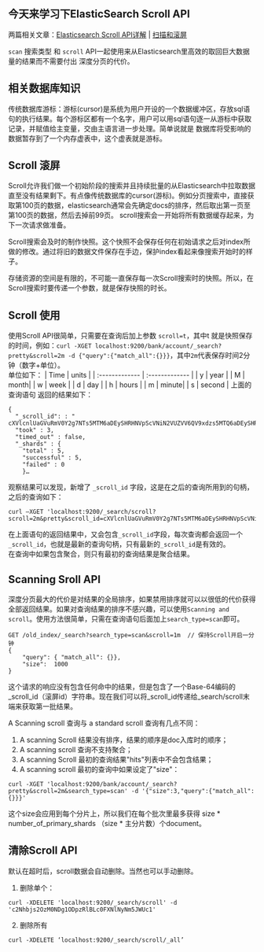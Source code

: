 ## 今天来学习下ElasticSearch Scroll API
两篇相关文章：[Elasticsearch Scroll API详解](http://hansight.com/blog-elasticsearch-scroll-api.html) | [扫描和滚屏](http://es.xiaoleilu.com/060_Distributed_Search/20_Scan_and_scroll.html)

`scan` 搜索类型 和 `scroll` API一起使用来从Elasticsearch里高效的取回巨大数据量的结果而不需要付出 深度分页的代价。

## 相关数据库知识
传统数据库游标：游标(cursor)是系统为用户开设的一个数据缓冲区，存放sql语句的执行结果。每个游标区都有一个名字，用户可以用sql语句逐一从游标中获取记录，并赋值给主变量，交由主语言进一步处理。简单说就是 数据库将受影响的数据暂存到了一个内存虚表中，这个虚表就是游标。

## Scroll 滚屏
Scroll允许我们做一个初始阶段的搜索并且持续批量的从Elasticsearch中拉取数据直至没有结果剩下。有点像传统数据库的cursor(游标)。例如分页搜索中，直接获取第100页的数据，elasticsearch通常会先确定docs的排序，然后取出第一页至第100页的数据，然后去掉前99页。 scroll搜索会一开始将所有数据缓存起来，为下一次请求做准备。

Scroll搜索会及时的制作快照。这个快照不会保存任何在初始请求之后对index所做的修改。通过将旧的数据文件保存在手边，保护index看起来像搜索开始时的样子。

存储资源的空间是有限的，不可能一直保存每一次Scroll搜索时的快照。所以，在Scroll搜索时要传递一个参数，就是保存快照的时长。

## Scroll 使用
使用Scroll API很简单，只需要在查询后加上参数 `scroll=t`，其中t 就是快照保存的时间，例如：`curl -XGET localhost:9200/bank/account/_search?pretty&scroll=2m -d {"query":{"match_all":{}}}`，其中`2m`代表保存时间2分钟（数字+单位）。   
单位如下：
| Time | units     |
| :------------- | :------------- |
| y      | year       |
| M | month|
| w | week |
| d | day  |
| h | hours |
| m | minute|
| s | second |
上面的查询语句 返回的结果如下：
```
{
  "_scroll_id": : " cXVlcnlUaGVuRmV0Y2g7NTs5MTM6aDEySHRHNVpScVNiN2VUZVV6QV9xdzs5MTQ6aDEySHRHNVpScVNiN2VUZVV6QV9xdzs5MTU6aDEySHRHNVpScVNiN2VUZVV6QV9xdzs5MTc6aDEySHRHNVpScVNiN2VUZVV6QV9xdzs5MTY6aDEySHRHNVpScVNiN2VUZVV6QV9xdzswOw==",
  "took" : 3,
  "timed_out" : false,
  "_shards" : {
    "total" : 5,
    "successful" : 5,
    "failed" : 0
    }…
```
观察结果可以发现，新增了 `_scroll_id` 字段，这是在之后的查询所用到的句柄，之后的查询如下：
```
curl –XGET 'localhost:9200/_search/scroll?
scroll=2m&pretty&scroll_id=cXVlcnlUaGVuRmV0Y2g7NTs5MTM6aDEySHRHNVpScVNiN2VUZVV6QV9xdzs5MTQ6aDEySHRHNVpScVNiN2VUZVV6QV9xdzs5MTU6aDEySHRHNVpScVNiN2VUZVV6QV9xdzs5MTc6aDEySHRHNVpScVNiN2VUZVV6QV9xdzs5MTY6aDEySHRHNVpScVNiN2VUZVV6QV9xdzswOw=='
```
在上面语句的返回结果中，又会包含`_scroll_id`字段，每次查询都会返回一个`_scroll_id`，也就是最新的查询句柄，只有最新的`_scroll_id`是有效的。    
在查询中如果包含聚合，则只有最初的查询结果是聚合结果。

## Scanning Sroll API
深度分页最大的代价是对结果的全局排序，如果禁用排序就可以以很低的代价获得全部返回结果。如果对查询结果的排序不感兴趣，可以使用`Scanning and scroll`。使用方法很简单，只需在查询语句后面加上`search_type=scan`即可。
```
GET /old_index/_search?search_type=scan&scroll=1m  // 保持Scroll开启一分钟
{
    "query": { "match_all": {}},
    "size":  1000
}
```
这个请求的响应没有包含任何命中的结果，但是包含了一个Base-64编码的_scroll_id（滚屏id）字符串。现在我们可以将_scroll_id传递给_search/scroll末端来获取第一批结果。

A Scanning scroll 查询与 a standard scroll 查询有几点不同：
1. A scanning Scroll 结果没有排序，结果的顺序是doc入库时的顺序；
2. A scanning scroll 查询不支持聚合；
3. A scanning Scroll 最初的查询结果"hits"列表中不会包含结果；
4. A scanning scroll 最初的查询中如果设定了"size"：
```
curl -XGET 'localhost:9200/bank/account/_search?pretty&scroll=2m&search_type=scan' -d '{"size":3,"query":{"match_all":{}}}'
```
这个size会应用到每个分片上，所以我们在每个批次里最多获得 size * number_of_primary_shards （size * 主分片数）个document。

## 清除Scroll API
默认在超时后，scroll数据会自动删除。当然也可以手动删除。
1. 删除单个：
```
curl -XDELETE 'localhost:9200/_search/scroll' -d 'c2Nhbjs2OzM0NDg1ODpzRlBLc0FXNlNyNm5JWUc1'
```
2. 删除所有
```
curl -XDELETE ‘localhost:9200/_search/scroll/_all’
```
